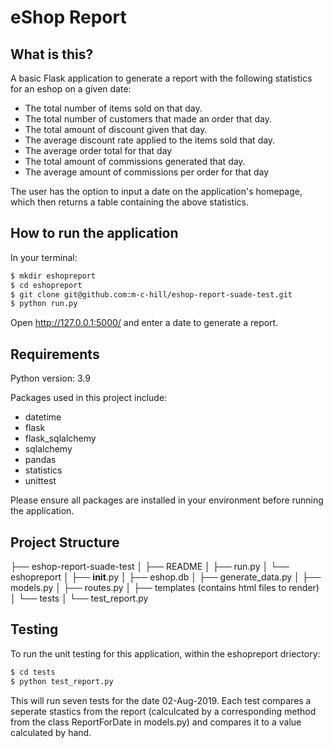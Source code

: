 eShop Report
==============================

What is this?
-------------
A basic Flask application to generate a report with the following statistics for an eshop on a given date:

* The total number of items sold on that day.
* The total number of customers that made an order that day.
* The total amount of discount given that day.
* The average discount rate applied to the items sold that day.
* The average order total for that day
* The total amount of commissions generated that day.
* The average amount of commissions per order for that day

The user has the option to input a date on the application's homepage, which then returns a table containing the above statistics.

How to run the application
--------------------------
In your terminal:

```sh
$ mkdir eshopreport
$ cd eshopreport
$ git clone git@github.com:m-c-hill/eshop-report-suade-test.git
$ python run.py
```

Open http://127.0.0.1:5000/ and enter a date to generate a report.

Requirements
------------
Python version: 3.9

Packages used in this project include:
* datetime
* flask
* flask_sqlalchemy
* sqlalchemy
* pandas
* statistics
* unittest

Please ensure all packages are installed in your environment before running the application.

Project Structure
-----------------
├── eshop-report-suade-test
    │   ├── README
    │   ├── run.py
    │   └── eshopreport
    │       ├── __init__.py
    │       ├── eshop.db
    │       ├── generate_data.py
    │       ├── models.py
    │       ├── routes.py
    │       ├── templates (contains html files to render)
    │       └── tests
    │           └── test_report.py


Testing
-------
To run the unit testing for this application, within the eshopreport driectory:

```sh
$ cd tests
$ python test_report.py
```

This will run seven tests for the date 02-Aug-2019. Each test compares a seperate stastics from the report (calculcated by a corresponding method from the class ReportForDate in models.py) and compares it to a value calculated by hand.
